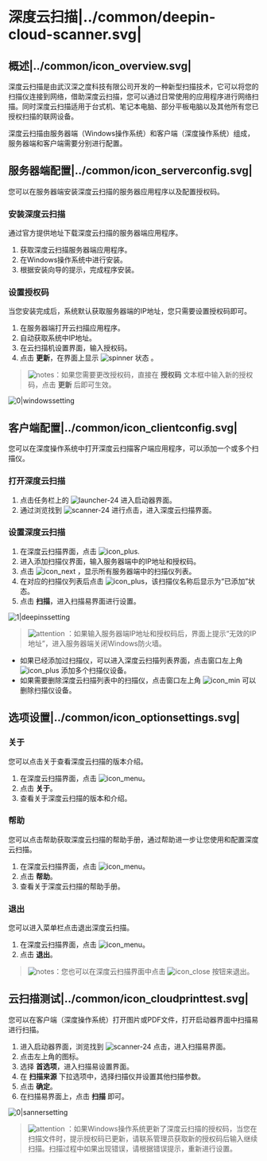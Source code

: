 # 深度云扫描|../common/deepin-cloud-scanner.svg|

## 概述|../common/icon_overview.svg|

深度云扫描是由武汉深之度科技有限公司开发的一种新型扫描技术，它可以将您的扫描仪连接到网络，借助深度云扫描，您可以通过日常使用的应用程序进行网络扫描。同时深度云扫描适用于台式机、笔记本电脑、部分平板电脑以及其他所有您已授权扫描的联网设备。

深度云扫描由服务器端（Windows操作系统）和客户端（深度操作系统）组成，服务器端和客户端需要分别进行配置。

## 服务器端配置|../common/icon_serverconfig.svg|

您可以在服务器端安装深度云扫描的服务器应用程序以及配置授权码。

### 安装深度云扫描

通过官方提供地址下载深度云扫描的服务器端应用程序。

1. 获取深度云扫描服务器端应用程序。
2. 在Windows操作系统中进行安装。
3. 根据安装向导的提示，完成程序安装。

### 设置授权码

当您安装完成后，系统默认获取服务器端的IP地址，您只需要设置授权码即可。

1. 在服务器端打开云扫描应用程序。
2. 自动获取系统中IP地址。
3. 在云扫描机设置界面，输入授权码。
4. 点击 **更新**，在界面上显示 ![spinner](icon/icon_spinner.png) 状态 。

> ![notes](icon/notes.svg)：如果您需要更改授权码，直接在 **授权码** 文本框中输入新的授权码，点击 **更新** 后即可生效。

 ![0|windowssetting](jpg/windowssetting.jpg)

## 客户端配置|../common/icon_clientconfig.svg|

您可以在深度操作系统中打开深度云扫描客户端应用程序，可以添加一个或多个扫描仪。

### 打开深度云扫描

1. 点击任务栏上的 ![launcher-24](icon/launcher-24.svg) 进入启动器界面。
2. 通过浏览找到 ![scanner-24](icon/scanner-24.svg) 进行点击，进入深度云扫描界面。

### 设置深度云扫描

1. 在深度云扫描界面，点击 ![icon_plus](icon/icon_plus.svg).
2. 进入添加扫描仪界面，输入服务器端中的IP地址和授权码。
3. 点击 ![icon_next](icon/icon_next.svg) ，显示所有服务器端中的扫描仪列表。
4. 在对应的扫描仪列表后点击 ![icon_plus](icon/icon_plus.svg)，该扫描仪名称后显示为“已添加”状态。
5. 点击 **扫描**，进入扫描易界面进行设置。

 ![1|deepinssetting](jpg/deepinssetting.jpg)

> ![attention](icon/attention.svg) ：如果输入服务器端IP地址和授权码后，界面上提示“无效的IP地址”，进入服务器端关闭Windows防火墙。


- 如果已经添加过扫描仪，可以进入深度云扫描列表界面，点击窗口左上角 ![icon_plus](icon/icon_plus.svg) 添加多个扫描仪设备。
- 如果需要删除深度云扫描列表中的扫描仪，点击窗口左上角 ![icon_min](icon/icon_min.svg) 可以删除扫描仪设备。

## 选项设置|../common/icon_optionsettings.svg|

### 关于

您可以点击关于查看深度云扫描的版本介绍。

1. 在深度云扫描界面，点击 ![icon_menu](icon/icon_menu.svg)。
2. 点击 **关于**。
3. 查看关于深度云扫描的版本和介绍。

### 帮助

您可以点击帮助获取深度云扫描的帮助手册，通过帮助进一步让您使用和配置深度云扫描。

1. 在深度云扫描界面，点击 ![icon_menu](icon/icon_menu.svg)。
2. 点击 **帮助**。
3. 查看关于深度云扫描的帮助手册。

### 退出

您可以进入菜单栏点击退出深度云扫描。

1. 在深度云扫描界面，点击 ![icon_menu](icon/icon_menu.svg)。
2. 点击 **退出**。

> ![notes](icon/notes.svg)：您也可以在深度云扫描界面中点击 ![icon_close](icon/icon_close.svg) 按钮来退出。


## 云扫描测试|../common/icon_cloudprinttest.svg|

您可以在客户端（深度操作系统）打开图片或PDF文件，打开启动器界面中扫描易进行扫描。

1. 进入启动器界面，浏览找到 ![scanner-24](icon/scanner-24.svg) 点击，进入扫描易界面。
2. 点击左上角的图标。
3. 选择 **首选项**，进入扫描易设置界面。
4. 在 **扫描来源** 下拉选项中，选择扫描仪并设置其他扫描参数。
5. 点击 **确定**。
6. 在扫描易界面上，点击 **扫描** 即可。

 ![0|sannersetting](jpg/sannersetting.jpg)

> ![attention](icon/attention.svg) ：如果Windows操作系统更新了深度云扫描的授权码，当您在扫描文件时，提示授权码已更新，请联系管理员获取新的授权码后输入继续扫描。扫描过程中如果出现错误，请根据错误提示，重新进行设置。

